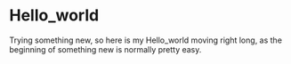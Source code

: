# Hello_world
Trying something new, so here is my Hello_world
moving right long, as the beginning of something new is normally pretty easy.
